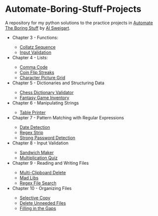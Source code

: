 # Automate-Boring-Stuff-Projects
A repository for my python solutions to the practice projects in <a href='https://automatetheboringstuff.com/'> Automate The Boring Stuff</a> by <a href='https://alsweigart.com/'>Al Sweigart</a>.

<ul>
  <li>Chapter 3 - Functions:</li>
  <ul>
    <li><a href='https://github.com/kyp24574/Automate-Boring-Stuff-Projects/blob/main/Chapter%203/collatz_sequence.py'>Collatz Sequence</a></li>
    <li><a href='https://github.com/kyp24574/Automate-Boring-Stuff-Projects/blob/main/Chapter%203/input_validation.py'>Input Validation</a></li>
  </ul>
  
  <li>Chapter 4 - Lists:</li>
  <ul>
    <li><a href='https://github.com/kyp24574/Automate-Boring-Stuff-Projects/blob/main/Chapter%204/comma_code.py'>Comma Code</a></li>
    <li><a href='https://github.com/kyp24574/Automate-Boring-Stuff-Projects/blob/main/Chapter%204/coin_flip_streaks.py'>Coin Flip Streaks</a></li>
    <li><a href='https://github.com/kyp24574/Automate-Boring-Stuff-Projects/blob/main/Chapter%204/character_picture_grid.py'>Character Picture Grid</a></li>
  </ul>
  
  <li>Chapter 5 - Dictionaries and Structuring Data</li>
  <ul>
    <li><a href='https://github.com/kyp24574/Automate-Boring-Stuff-Projects/blob/main/Chapter%205/chess_dictionary_validator.py'>Chess Dictionary Validator</a></li>
    <li><a href='https://github.com/kyp24574/Automate-Boring-Stuff-Projects/blob/main/Chapter%205/fantasy_game_inventory.py'>Fantasy Game Inventory</a></li>
  </ul>

  <li>Chapter 6 - Manipulating Strings</li>
  <ul>
    <li><a href='https://github.com/kyp24574/Automate-Boring-Stuff-Projects/blob/main/Chapter%206/table_printer.py'>Table Printer</a></li>
  </ul>

  <li>Chapter 7 - Pattern Matching with Regular Expressions</li>
  <ul>
    <li><a href='https://github.com/kyp24574/Automate-Boring-Stuff-Projects/blob/main/Chapter%207/date_detection.py'>Date Detection</a></li>
    <li><a href='https://github.com/kyp24574/Automate-Boring-Stuff-Projects/blob/main/Chapter%207/regex_strip.py'>Regex Strip</a></li>
    <li><a href='https://github.com/kyp24574/Automate-Boring-Stuff-Projects/blob/main/Chapter%207/strong_password_detection.py'>Strong Password Detection</a></li>
  </ul>

  <li>Chapter 8 - Input Validation</li>
  <ul>
    <li><a href='https://github.com/kyp24574/Automate-Boring-Stuff-Projects/blob/main/Chapter%208/sandwich_maker.py'>Sandwich Maker</a></li>
    <li><a href='https://github.com/kyp24574/Automate-Boring-Stuff-Projects/blob/main/Chapter%208/multiplication_quiz.py'>Multiplication Quiz</a></li>
  </ul>

  <li>Chapter 9 - Reading and Writing Files</li>
  <ul>
    <li><a href='https://github.com/kyp24574/Automate-Boring-Stuff-Projects/blob/main/Chapter%209/mcb.pyw'>Multi-Clipboard Delete</a></li>
    <li><a href='https://github.com/kyp24574/Automate-Boring-Stuff-Projects/blob/main/Chapter%209/mad_libs.py'>Mad Libs</a></li>
    <li><a href='https://github.com/kyp24574/Automate-Boring-Stuff-Projects/blob/main/Chapter%209/regex_search.py'>Regex File Search</a></li>
  </ul>

  <li>Chapter 10 - Organizing Files</li>
  <ul>
    <li><a href='https://github.com/kyp24574/Automate-Boring-Stuff-Projects/blob/main/Chapter%2010/selective_copy.py'>Selective Copy</a></li>
    <li><a href='https://github.com/kyp24574/Automate-Boring-Stuff-Projects/blob/main/Chapter%2010/delete_unneeded_files.py'>Delete Unneeded Files</a></li>
    <li><a href='https://github.com/kyp24574/Automate-Boring-Stuff-Projects/blob/main/Chapter%2010/filling_in_gaps.py'>Filling in the Gaps</a></li>
  </ul>
</ul>
